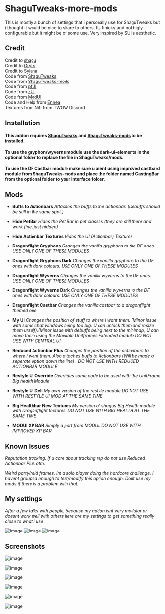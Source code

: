 # ShaguTweaks-more-mods

This is mostly a bunch of settings that i personally use for ShaguTweaks but i thought it would be nice to share to others. Its finicky and not higly configurable but it might be of some use.
Very inspired by SUI's aesthetic.

## Credit
Credit to [shagu](https://github.com/shagu)   
Credit to [Grylls](https://github.com/GryllsAddons)  
Credit to [Syiana](https://github.com/Syiana)   
Code from [ShaguTweaks](https://shagu.org/ShaguTweaks/)    
Code from [ShaguTweaks-mods](https://github.com/GryllsAddons/ShaguTweaks-mods)   
Code from [pfUI](https://shagu.org/pfUI/)    
Code from [zUI](https://github.com/Ko0z/zUI)    
Code from  [ModUI](https://github.com/obble/modui)     
Code and Help from [Ennea](https://github.com/Ennea)  
Textures from Nifl from TWOW Discord

## Installation
#### This addon requires [ShaguTweaks](https://shagu.org/ShaguTweaks/) and [ShaguTweaks-mods](https://github.com/GryllsAddons/ShaguTweaks-mods) to be installed.    
#### To use the gryphon/wyverns module use the dark-ui-elements in the optional folder to replace the file in ShaguTweaks/mods.
#### To use the DF Castbar module make sure u arent using improved castbard module from ShaguTweaks-mods and place the folder named CastingBar from the optional folder to your interface folder.

## Mods

- **Buffs to Actionbars**
  *Attaches the buffs to the actionbar. (Debuffs should be still in the same spot.)*

- **Hide PetBar**
  *Hides the Pet Bar in pet classes (they are still there and work fine, just hidden)*

- **Hide Actionbar Textures**
  *Hides the UI (Actionbar) Textures*

- **Dragonflight Gryphons**
  *Changes the vanilla gryphons to the DF ones. USE ONLY ONE OF THESE MODULES*

 - **Dragonflight Gryphons Dark**
  *Changes the vanilla gryphons to the DF ones with dark colours. USE ONLY ONE OF THESE MODULES*

- **Dragonflight Wyverns**
  *Changes the vanilla wyverns to the DF ones. USE ONLY ONE OF THESE MODULES*

- **Dragonflight Wyverns Dark**
  *Changes the vanilla wyverns to the DF ones with dark colours. USE ONLY ONE OF THESE MODULES*

- **Dragonflight Castbar**
  *Changes the vanilla castbar to a dragonflight themed one*

- **My UI**
  *Changes the position of stuff to where i want them.*
  *(Minor issue with some chat windows being too big. U can unlock them and resize them urself).(Minor issue with debuffs being next to the minimap, U can move them using the Movable Unitframes Extended module*
  *DO NOT USE WITH CENTRAL UI*

- **Reduced Actionbar Plus**
  *Changes the position of the actionbars to where i want them. Also attaches buffs to Actionbars (Will be made a seperate option down the line) . DO NOT USE WITH REDUCED ACTIONBAR MODULE*

- **Restyle UI Override**
  *Overrides some code to be used with the UnitFrame Big health Module*

- **Restyle UI Deli**
  *My own version of the restyle module.DO NOT USE WITH RESTYLE UI MOD AT THE SAME TIME*

- **Big Healthbar New Textures**
  *My version of shagus Big Health module with Dragonflight textures. DO NOT USE WITH BIG HEALTH AT THE SAME TIME*

- **MODUI XP BAR**
  *Simply a port from MODUI. DO NOT USE WITH IMPROVED XP BAR*


## Known Issues

*Reputation tracking. If u care about tracking rep do not use Reduced Actionbar Plus atm.*

*Weird party/raid frames. Im a solo player doing the hardcore challenge. I havent grouped enough to test/modify this option enough. Dont use my mods if there is a problem with that.*


## My settings

*After a few talks with people, because my addon isnt very modular or doesnt work well with others here are my settings to get something really close to what i use*

![image](https://github.com/CrimsonHollow/ShaguTweaks-more-mods/assets/22963563/75888256-2c31-4967-9388-c851107b8bae)
![image](https://github.com/CrimsonHollow/ShaguTweaks-more-mods/assets/22963563/8f205137-9daa-420b-8ded-557c13e6a36e)
![image](https://github.com/CrimsonHollow/ShaguTweaks-more-mods/assets/22963563/7e1e6a40-e5b2-4cfe-aa66-d9e31f07a657)


## Screenshots

![image](https://github.com/CrimsonHollow/ShaguTweaks-more-mods/assets/22963563/7f21241b-007e-4cc4-aff2-ead04f0f6f4a)

![image](https://github.com/CrimsonHollow/ShaguTweaks-more-mods/assets/22963563/3dbd970f-f341-4e65-9b39-53242ec89942)

![image](https://github.com/CrimsonHollow/ShaguTweaks-more-mods/assets/22963563/ab89e750-79dd-499b-a35b-04d90530c814)

![image](https://github.com/CrimsonHollow/ShaguTweaks-more-mods/assets/22963563/e7e907c8-c06d-4fe3-a7f2-b2efeff73518)

![image](https://github.com/CrimsonHollow/ShaguTweaks-more-mods/assets/22963563/cc9915ba-ae82-4d7b-9380-5c95e46a256b)

![image](https://github.com/CrimsonHollow/ShaguTweaks-more-mods/assets/22963563/c8689290-d67b-42dc-ba82-5f67b9ca8abe)


